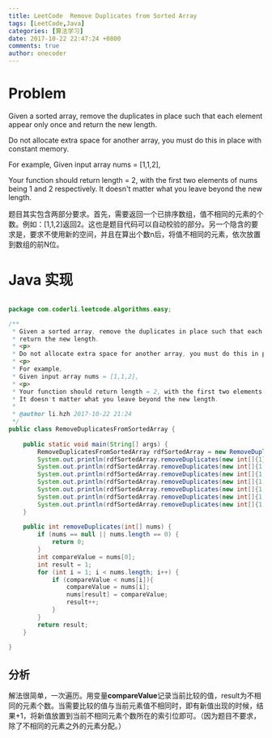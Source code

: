 ```yaml
---
title: LeetCode  Remove Duplicates from Sorted Array
tags: [LeetCode,Java]
categories: [算法学习]
date: 2017-10-22 22:47:24 +0800
comments: true
author: onecoder
---
```

# Problem

Given a sorted array, remove the duplicates in place such that each element appear only once and return the new length.

Do not allocate extra space for another array, you must do this in place with constant memory.

For example,
Given input array nums = [1,1,2],

Your function should return length = 2, with the first two elements of nums being 1 and 2 respectively. It doesn't matter what you leave beyond the new length.

题目其实包含两部分要求。首先，需要返回一个已排序数组，值不相同的元素的个数。例如：[1,1,2]返回2。这也是题目代码可以自动校验的部分。另一个隐含的要求是，要求不使用新的空间，并且在算出个数n后，将值不相同的元素，依次放置到数组的前N位。

<!--break-->

# Java 实现

``` java

package com.coderli.leetcode.algorithms.easy;

/**
 * Given a sorted array, remove the duplicates in place such that each element appear only once and
 * return the new length.
 * <p>
 * Do not allocate extra space for another array, you must do this in place with constant memory.
 * <p>
 * For example,
 * Given input array nums = [1,1,2],
 * <p>
 * Your function should return length = 2, with the first two elements of nums being 1 and 2 respectively.
 * It doesn't matter what you leave beyond the new length.
 *
 * @author li.hzh 2017-10-22 21:24
 */
public class RemoveDuplicatesFromSortedArray {
    
    public static void main(String[] args) {
        RemoveDuplicatesFromSortedArray rdfSortedArray = new RemoveDuplicatesFromSortedArray();
        System.out.println(rdfSortedArray.removeDuplicates(new int[]{1}));
        System.out.println(rdfSortedArray.removeDuplicates(new int[]{1, 1}));
        System.out.println(rdfSortedArray.removeDuplicates(new int[]{1, 1, 2}));
        System.out.println(rdfSortedArray.removeDuplicates(new int[]{1, 1, 2, 2}));
        System.out.println(rdfSortedArray.removeDuplicates(new int[]{1, 1, 1, 2, 2}));
        System.out.println(rdfSortedArray.removeDuplicates(new int[]{1, 1, 2, 2, 3, 3}));
        System.out.println(rdfSortedArray.removeDuplicates(new int[]{1, 2, 2, 3, 4, 4}));
    }
    
    public int removeDuplicates(int[] nums) {
        if (nums == null || nums.length == 0) {
            return 0;
        }
        int compareValue = nums[0];
        int result = 1;
        for (int i = 1; i < nums.length; i++) {
            if (compareValue < nums[i]){
                compareValue = nums[i];
                nums[result] = compareValue;
                result++;
            }
        }
        return result;
    }
    
}

```

## 分析

解法很简单，一次遍历。用变量**compareValue**记录当前比较的值，result为不相同的元素个数。当需要比较的值与当前元素值不相同时，即有新值出现的时候，结果+1，将新值放置到当前不相同元素个数所在的索引位即可。（因为题目不要求，除了不相同的元素之外的元素分配。）